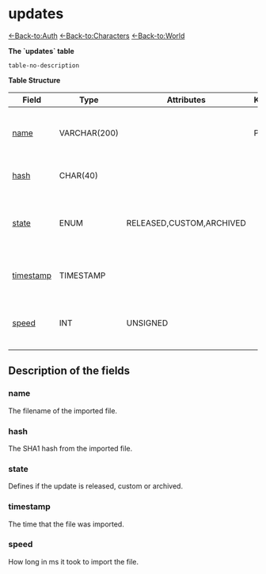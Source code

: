 # updates

[<-Back-to:Auth](auth/)
[<-Back-to:Characters](database-characters)
[<-Back-to:World](database-world)

**The \`updates\` table**

`table-no-description`

**Table Structure**

| Field          | Type         | Attributes               | Key | Null | Default           | Extra | Comment                                               |
| -------------- | ------------ | ------------------------ | --- | ---- | ----------------- | ----- | ----------------------------------------------------- |
| [name][1]      | VARCHAR(200) |                          | PRI | NO   |                   |       | Filename with extension of the update.                |
| [hash][2]      | CHAR(40)     |                          |     | YES  | ''                |       | SHA1 hash of the sql file.                            |
| [state][3]     | ENUM         | RELEASED,CUSTOM,ARCHIVED |     | NO   | RELEASED          |       | Defines if an update is released, custom or archived. |
| [timestamp][4] | TIMESTAMP    |                          |     | NO   | CURRENT_TIMESTAMP |       | Timestamp when the query was applied.                 |
| [speed][5]     | INT          | UNSIGNED                 |     | NO   | 0                 |       | Time the query takes to apply in ms.                  |

[1]: #name
[2]: #hash
[3]: #state
[4]: #timestamp
[5]: #speed


## Description of the fields

### name

The filename of the imported file.

### hash

The SHA1 hash from the imported file.

### state

Defines if the update is released, custom or archived.

### timestamp

The time that the file was imported.

### speed

How long in ms it took to import the file.
